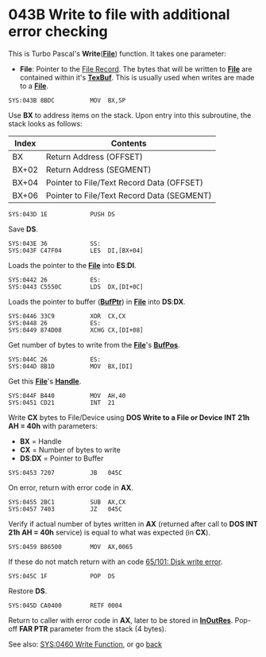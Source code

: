 # 043B Write to file with additional error checking

This is Turbo Pascal's **Write**(**[File](TEXT-FILE-TYPE.md)**) function. It takes one parameter:
- **File**: Pointer to the [File Record](TEXT-FILE-TYPE.md). The bytes that will be written to **[File](TEXT-FILE-TYPE.md)** are contained within it's **[TexBuf](TEXT-FILE-TYPE.md)**. This is usually used when writes are made to a **[File](TEXT-FILE-TYPE.md)**.

```
SYS:043B 8BDC          MOV	BX,SP
```

Use **BX** to address items on the stack. Upon entry into this subroutine, the stack looks as follows:

|Index|Contents                                  |
|-----|------------------------------------------|
|BX   |Return Address (OFFSET)                   |
|BX+02|Return Address (SEGMENT)                  |
|BX+04|Pointer to File/Text Record Data (OFFSET) |
|BX+06|Pointer to File/Text Record Data (SEGMENT)|

```
SYS:043D 1E            PUSH	DS
```

Save **DS**.

```
SYS:043E 36            SS:
SYS:043F C47F04        LES	DI,[BX+04]
```

Loads the pointer to the **[File](TEXT-FILE-TYPE.md)** into **ES**:**DI**.

```
SYS:0442 26            ES:
SYS:0443 C5550C        LDS	DX,[DI+0C]
```

Loads the pointer to buffer (**[BufPtr](TEXT-FILE-TYPE.md)**) in **[File](TEXT-FILE-TYPE.md)** into **DS**:**DX**.

```
SYS:0446 33C9          XOR	CX,CX
SYS:0448 26            ES:
SYS:0449 874D08        XCHG	CX,[DI+08]
```

Get number of bytes to write from the **[File](TEXT-FILE-TYPE.md)**'s **[BufPos](TEXT-FILE-TYPE.md)**.

```
SYS:044C 26            ES:
SYS:044D 8B1D          MOV	BX,[DI]
```

Get this **[File](TEXT-FILE-TYPE.md)**'s **[Handle](TEXT-FILE-TYPE.md)**.

```
SYS:044F B440          MOV	AH,40
SYS:0451 CD21          INT	21
```

Write **CX** bytes to File/Device using **DOS Write to a File or Device INT 21h AH = 40h** with parameters:
- **BX** = Handle
- **CX** = Number of bytes to write
- **DS**:**DX** = Pointer to Buffer 

```
SYS:0453 7207          JB	045C
```

On error, return with error code in **AX**.

```
SYS:0455 2BC1          SUB	AX,CX
SYS:0457 7403          JZ	045C
```

Verify if actual number of bytes written in **AX** (returned after call to **DOS INT 21h AH = 40h** service) is equal to what was expected (in **CX**).

```
SYS:0459 B86500        MOV	AX,0065
```

If these do not match return with an code [65/101: Disk write error](ERROR-CODES.md).

```
SYS:045C 1F            POP	DS
```

Restore **DS**.

```
SYS:045D CA0400        RETF	0004
```

Return to caller with error code in **AX**, later to be stored in **[InOutRes](DATA.md)**. Pop-off **FAR PTR** parameter from the stack (4 bytes).

See also: [SYS:0460 Write Function](0460-WRITE-FUNC.md), or go [back](../README.md)